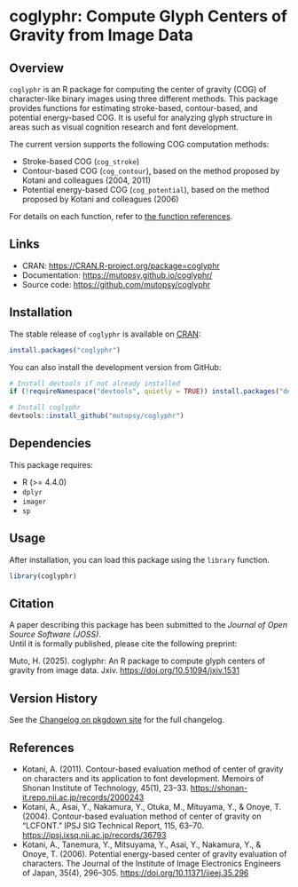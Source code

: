 # coglyphr: Compute Glyph Centers of Gravity from Image Data

## Overview

`coglyphr` is an R package for computing the center of gravity (COG) of character-like binary images using three different methods. This package provides functions for estimating stroke-based, contour-based, and potential energy-based COG. It is useful for analyzing glyph structure in areas such as visual cognition research and font development.

The current version supports the following COG computation methods:

* Stroke-based COG (`cog_stroke`)  
* Contour-based COG (`cog_contour`), based on the method proposed by Kotani and colleagues (2004, 2011)  
* Potential energy-based COG (`cog_potential`), based on the method proposed by Kotani and colleagues (2006)

For details on each function, refer to [the function references](https://mutopsy.github.io/coglyphr/reference/).

## Links

- CRAN: <https://CRAN.R-project.org/package=coglyphr>
- Documentation: <https://mutopsy.github.io/coglyphr/>  
- Source code: <https://github.com/mutopsy/coglyphr>

## Installation  

The stable release of `coglyphr` is available on [CRAN](https://CRAN.R-project.org/package=coglyphr):  

```r
install.packages("coglyphr")
```

You can also install the development version from GitHub:  

```r
# Install devtools if not already installed
if (!requireNamespace("devtools", quietly = TRUE)) install.packages("devtools")

# Install coglyphr
devtools::install_github("mutopsy/coglyphr")
```

## Dependencies  

This package requires:  
* R (>= 4.4.0)  
* `dplyr`  
* `imager`  
* `sp`

## Usage

After installation, you can load this package using the `library` function.

```r
library(coglyphr)
```
## Citation

A paper describing this package has been submitted to the *Journal of Open Source Software (JOSS)*.  
Until it is formally published, please cite the following preprint:

Muto, H. (2025). coglyphr: An R package to compute glyph centers of gravity from image data. Jxiv. https://doi.org/10.51094/jxiv.1531

## Version History

See the [Changelog on pkgdown site](https://mutopsy.github.io/coglyphr/news/) for the full changelog.

## References

* Kotani, A. (2011). Contour-based evaluation method of center of gravity on characters and its application to font development. Memoirs of Shonan Institute of Technology, 45(1), 23–33. https://shonan-it.repo.nii.ac.jp/records/2000243
* Kotani, A., Asai, Y., Nakamura, Y., Otuka, M., Mituyama, Y., & Onoye, T. (2004). Contour-based evaluation method of center of gravity on “LCFONT.” IPSJ SIG Technical Report, 115, 63–70. https://ipsj.ixsq.nii.ac.jp/records/36793
* Kotani, A., Tanemura, Y., Mitsuyama, Y., Asai, Y., Nakamura, Y., & Onoye, T. (2006). Potential energy-based center of gravity evaluation of characters. The Journal of the Institute of Image Electronics Engineers of Japan, 35(4), 296–305. https://doi.org/10.11371/iieej.35.296
